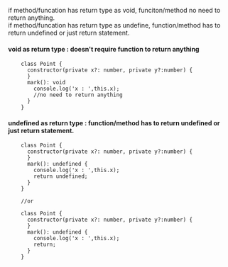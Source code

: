 if method/funcation has return type as void, funciton/method no need to return anything.  
if method/funcation has return type as undefine, function/method has to return undefined or just return statement.

#### void as return type : doesn't require function to return anything

        class Point {
          constructor(private x?: number, private y?:number) {
          }
          mark(): void
            console.log('x : ',this.x);
            //no need to return anything
          }
        }
        
#### undefined as return type : function/method has to return undefined or just return statement.


        class Point {
          constructor(private x?: number, private y?:number) {
          }
          mark(): undefined {
            console.log('x : ',this.x);
            return undefined;
          }
        }

        //or
        
        class Point {
          constructor(private x?: number, private y?:number) {
          }
          mark(): undefined {
            console.log('x : ',this.x);
            return;
          }
        }
